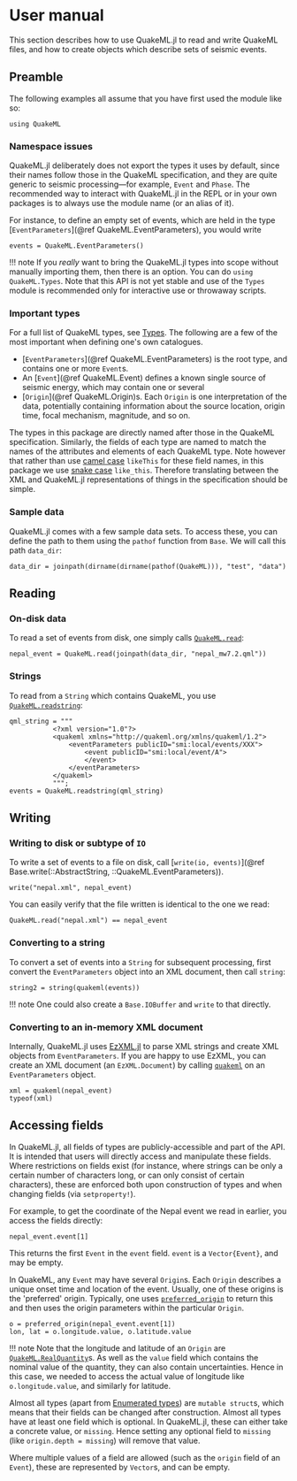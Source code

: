# User manual

This section describes how to use QuakeML.jl to read and write
QuakeML files, and how to create objects which describe sets
of seismic events.

## Preamble

The following examples all assume that you have first used
the module like so:

```@repl example
using QuakeML
```

### Namespace issues
QuakeML.jl deliberately does not export the types it uses by default,
since their names follow those in the QuakeML specification, and they
are quite generic to seismic processing—for example, `Event` and `Phase`.
The recommended way to interact with QuakeML.jl in the REPL or in your
own packages is to always use the module name (or an alias of it).

For instance, to define an empty set of events, which are held in the
type [`EventParameters`](@ref QuakeML.EventParameters), you would write

```@repl example
events = QuakeML.EventParameters()
```

!!! note
    If you _really_ want to bring the QuakeML.jl types into scope without
    manually importing them, then there is an option.  You can do
    `using QuakeML.Types`.  Note that this API is not yet stable and use of
    the `Types` module is recommended only for interactive use or
    throwaway scripts.

### Important types
For a full list of QuakeML types, see [Types](@ref).  The following
are a few of the most important when defining one's own catalogues.
- [`EventParameters`](@ref QuakeML.EventParameters) is the root type,
  and contains one or more `Event`s.
- An [`Event`](@ref QuakeML.Event) defines a known single source of seismic
  energy, which may contain one or several
- [`Origin`](@ref QuakeML.Origin)s.  Each `Origin` is one interpretation of the
  data, potentially containing information about the source location,
  origin time, focal mechanism, magnitude, and so on.

The types in this package are directly named after those in the
QuakeML specification.  Similarly, the fields of each type are named
to match the names of the attributes and elements of each QuakeML type.
Note however that rather than use [camel case](https://en.wikipedia.org/wiki/Camel_case) `likeThis` for these field names, in this package we use
[snake case](https://en.wikipedia.org/wiki/Snake_case) `like_this`.
Therefore translating between the XML and QuakeML.jl representations
of things in the specification should be simple.

### Sample data
QuakeML.jl comes with a few sample data sets.  To access these,
you can define the path to them using the `pathof`
function from `Base`.  We will call this path `data_dir`:

```@repl example
data_dir = joinpath(dirname(dirname(pathof(QuakeML))), "test", "data")
```

## Reading

### On-disk data
To read a set of events from disk, one simply calls [`QuakeML.read`](@ref):

```@repl example
nepal_event = QuakeML.read(joinpath(data_dir, "nepal_mw7.2.qml"))
```

### Strings
To read from a `String` which contains QuakeML, you use
[`QuakeML.readstring`](@ref):
```@repl example
qml_string = """
           <?xml version="1.0"?>
           <quakeml xmlns="http://quakeml.org/xmlns/quakeml/1.2">
               <eventParameters publicID="smi:local/events/XXX">
                   <event publicID="smi:local/event/A">
                   </event>
               </eventParameters>
           </quakeml>
           """;
events = QuakeML.readstring(qml_string)
```

## Writing

### Writing to disk or subtype of `IO`
To write a set of events to a file on disk, call
[`write(io, events)`](@ref Base.write(::AbstractString, ::QuakeML.EventParameters)).
```@repl example
write("nepal.xml", nepal_event)
```

You can easily verify that the file written is identical to the one we read:
```@repl example
QuakeML.read("nepal.xml") == nepal_event
```

### Converting to a string
To convert a set of events into a `String` for subsequent processing,
first convert the `EventParameters` object into an XML document, then
call `string`:
```@repl example
string2 = string(quakeml(events))
```

!!! note
    One could also create a `Base.IOBuffer` and `write` to that directly.

### Converting to an in-memory XML document
Internally, QuakeML.jl uses [EzXML.jl](https://github.com/bicycle1885/EzXML.jl)
to parse XML strings and create XML objects from `EventParameters`.
If you are happy to use EzXML, you can create an XML document
(an `EzXML.Document`) by calling [`quakeml`](@ref) on an `EventParameters`
object.
```@repl example
xml = quakeml(nepal_event)
typeof(xml)
```


## Accessing fields
In QuakeML.jl, all fields of types are publicly-accessible and part
of the API.  It is intended that users will directly access and
manipulate these fields.  Where restrictions on fields exist
(for instance, where strings can be only a certain number of characters
long, or can only consist of certain characters), these are enforced
both upon construction of types and when changing fields (via
`setproperty!`).

For example, to get the coordinate of the Nepal event we read in
earlier, you access the fields directly:
```@repl example
nepal_event.event[1]
```

This returns the first `Event` in the `event` field.  `event` is
a `Vector{Event}`, and may be empty.

In QuakeML, any `Event` may have several `Origin`s.  Each `Origin`
describes a unique onset time and location of the event.  Usually, one
of these origins is the 'preferred' origin.  Typically, one uses
[`preferred_origin`](@ref) to return this and then uses the origin
parameters within the particular `Origin`.

```@repl example
o = preferred_origin(nepal_event.event[1])
lon, lat = o.longitude.value, o.latitude.value
```

!!! note
    Note that the longitude and latitude of an `Origin` are
    [`QuakeML.RealQuantity`](@ref)s.  As well as the `value` field which
    contains the nominal value of the quantity, they can also contain
    uncertainties.  Hence in this case, we needed to access the actual
    value of longitude like `o.longitude.value`, and similarly for latitude.

Almost all types (apart from [Enumerated types](@ref)) are `mutable struct`s,
which means that their fields can be changed after construction.
Almost all types have at least one field which is optional.  In QuakeML.jl,
these can either take a concrete value, or `missing`.
Hence setting any optional field to `missing` (like `origin.depth = missing`)
will remove that value.

Where multiple values of a field are allowed (such as the `origin` field
of an `Event`), these are represented by `Vector`s, and can be empty.

